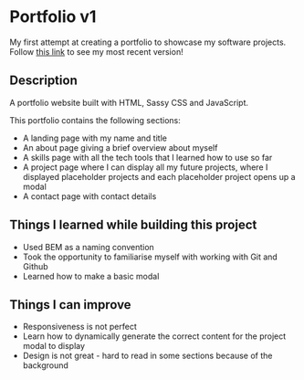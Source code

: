 # Portfolio v1

My first attempt at creating a portfolio to showcase my software projects. Follow [this link](https://github.com/marorcas/marorcas.github.io) to see my most recent version!

## Description

A portfolio website built with HTML, Sassy CSS and JavaScript. 

This portfolio contains the following sections:
- A landing page with my name and title
- An about page giving a brief overview about myself 
- A skills page with all the tech tools that I learned how to use so far
- A project page where I can display all my future projects, where I displayed placeholder projects and each placeholder project opens up a modal
- A contact page with contact details

## Things I learned while building this project

- Used BEM as a naming convention
- Took the opportunity to familiarise myself with working with Git and Github
- Learned how to make a basic modal

## Things I can improve 

- Responsiveness is not perfect
- Learn how to dynamically generate the correct content for the project modal to display
- Design is not great - hard to read in some sections because of the background
